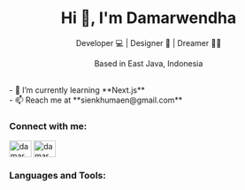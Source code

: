  <h1 align="center">  Hi 👋, I'm Damarwendha</h1>
 <p align="center">Developer 💻 | Designer 🎨 | Dreamer 🐱‍🏍</p>
 <p align="center">Based in East Java, Indonesia</p>
<br>
- 🌱 I’m currently learning **Next.js** 
<br/>
- 📫 Reach me at **sienkhumaen@gmail.com**
<br>
<h3 align="left">Connect with me:</h3>
<p align="left">
<a href="https://twitter.com/damarwendha" target="blank"><img align="center" src="https://raw.githubusercontent.com/rahuldkjain/github-profile-readme-generator/master/src/images/icons/Social/twitter.svg" alt="damarwendha" height="30" width="40" /></a>
<a href="https://t.me/Sienkdw" target="blank"><img align="center" src="https://www.svgrepo.com/show/452115/telegram.svg" alt="damarwendha" height="30" width="40" /></a>
</p>

<h3 align="left">Languages and Tools:</h3>
